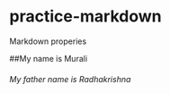 # practice-markdown
Markdown properies

##My name is Murali

###### My father name is Radhakrishna 
